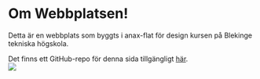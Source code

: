 Om Webbplatsen!
==============================================

Detta är en webbplats som byggts i anax-flat för design kursen på Blekinge tekniska högskola.

Det finns ett GitHub-repo för denna sida tillgängligt [här](https://github.com/marcusLinder/Anax-Flat).
<img src="img/about.png" style="display: block; margin-left: auto; margin-right: auto;">  
